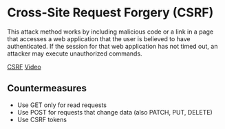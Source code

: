 # Cross-Site Request Forgery (CSRF)

This attack method works by including malicious code or a link in a page that accesses a web application that the user is believed to have authenticated. If the session for that web application has not timed out, an attacker may execute unauthorized commands.

[CSRF](https://guides.rubyonrails.org/security.html#cross-site-request-forgery-csrf)
[Video](https://www.youtube.com/watch?v=vRBihr41JTo)

## Countermeasures

- Use GET only for read requests
- Use POST for requests that change data (also PATCH, PUT, DELETE)
- Use CSRF tokens
